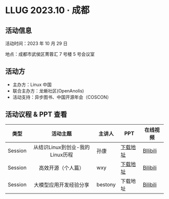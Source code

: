 # LLUG 2023.10 · 成都
## 活动信息

活动时间：2023 年 10 月 29 日

地点：成都市武侯区菁蓉汇 7 号楼 5 号会议室

## 活动方

- 主办方：Linux 中国
- 联合主办方：龙蜥社区(OpenAnolis)
- 活动支持：异步图书、中国开源年会（COSCON）

## 活动议程 & PPT 查看

|  类型   |            活动主题             | 主讲人 | PPT      | 在线视频 |
| :-----: | :-----------------------------: | ------ | -------- | -------- |
| Session | 从结识Linux到创业-我的Linux历程 | 孙康   | [下载地址](从结识Linux到创业-我的Linux历程.pdf) | [BIlibili](https://www.bilibili.com/video/BV1RN4y1S7RG/) |
| Session       | 高效开源（个人篇）                      | wxy     |[下载地址](https://github.com/Linux-CN/LLUG-Shares/blob/main/Shanghai/2023.07-Qihoo/7.23%20wxy%20%E9%AB%98%E6%95%88%E5%BC%80%E6%BA%90%EF%BC%88%E4%B8%AA%E4%BA%BA%E7%AF%87%EF%BC%89.pdf)|[Bilibili](https://www.bilibili.com/video/BV1DF41117jb/?spm_id_from=333.999.0.0)|
| Session | 大模型应用开发经验分享 | bestony |下载地址|[Bilibili](https://www.bilibili.com/video/BV1pN411G7u8/)|

